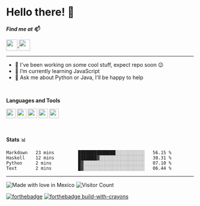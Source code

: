 # Hello there! 👾


<b><i>Find me at 📫  </i></b>  
  
<a href="https://dev.to/dixap">
    <img height="30" align="center" src="https://img.shields.io/badge/DEV.TO-%230A0A0A.svg?&style=for-the-badge&logo=dev.to&logoColor=white"/>
</a>
    
<a href="https://mail.google.com/mail/?view=cm&source=mailto&to=dpadlara@gmail.com">
    <img height="30" align="center" src="https://img.shields.io/badge/gmail-D14836?&style=for-the-badge&logo=gmail&logoColor=white"/>
</a>


<hr/>
<!--
**DiXap/DiXap** is a ✨ _special_ ✨ repository because its `README.md` (this file) appears on your GitHub profile.
- ⚡ Fun fact: 
-->


- 🔭 I've been working on some cool stuff, expect repo soon 😉
- 🌱 I’m currently learning JavaScript
- 💬 Ask me about Python or Java, I'll be happy to help

<br/> 

**Languages and Tools**  
  
<code><img height="25" src="https://cdn.jsdelivr.net/npm/simple-icons@3.13.0/icons/python.svg"></code> 
<code><img height="25" src="https://cdn.jsdelivr.net/npm/simple-icons@3.13.0/icons/java.svg"></code> 
<code><img height="25" src="https://cdn.jsdelivr.net/npm/simple-icons@3.13.0/icons/cplusplus.svg"></code> 
<code><img height="25" src="https://cdn.jsdelivr.net/npm/simple-icons@3.13.0/icons/flask.svg"></code> 
<code><img height="25" src="https://cdn.jsdelivr.net/npm/simple-icons@3.13.0/icons/visualstudiocode.svg"></code> 

<br/>

**Stats** 📊
<!--START_SECTION:waka-->
```text
Markdown   23 mins         ██████████████░░░░░░░░░░░   56.15 % 
Haskell    12 mins         ███████▓░░░░░░░░░░░░░░░░░   30.31 % 
Python     2 mins          █▓░░░░░░░░░░░░░░░░░░░░░░░   07.10 % 
Text       2 mins          █▓░░░░░░░░░░░░░░░░░░░░░░░   06.44 % 
```
<!--END_SECTION:waka-->


---
![Made with love in Mexico](https://madewithlove.now.sh/mx?heart=true&colorA=%23006847&colorB=%23ce1126&template=for-the-badge)
![Visitor Count](https://profile-counter.glitch.me/DiXap/count.svg)

[![forthebadge](https://forthebadge.com/images/badges/contains-tasty-spaghetti-code.svg)](https://forthebadge.com)
[![forthebadge build-with-crayons](https://forthebadge.com/images/badges/made-with-crayons.svg)](http://ForTheBadge.com)  